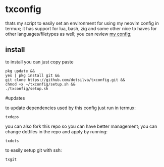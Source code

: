 # txconfig

thats my script to easily set an environment for using my neovim config in termux;
it has support for lua, bash, zig and some other nice to haves for other languages/filetypes as well;
you can review [my config](https://github.com/dotsilva/kstermux.nvim);

## install

to install you can just copy paste

```
pkg update &&
yes | pkg install git &&
git clone https://github.com/dotsilva/txconfig.git &&
chmod +x ~/txconfig/setup.sh &&
./txconfig/setup.sh
```

#updates

to update dependencies used by this config just run in termux:

```
txdeps
```

you can also fork this repo so you can have better management;
you can change dotfiles in the repo and apply by running:

```
txdots
```

to easily setup git with ssh:

```
txgit
```
